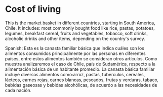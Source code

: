 # Cost of living

This is the market basket in different countries, starting in South America, Chile. It includes: most commonly bought food like rice, pastas, potatoes, legumes, breakfast cereal, fruits and vegetables, tobacco, soft drinks, alcoholic drinks and other items, depending on the country's survey. 


Spanish: 
Esta es la canasta familiar básica que indica cuáles son los alimentos consumidos principalmente por las personas en diferentes países, entre estos alimentos  también se consideran otros artículos. Como muestra analizaremos el caso de Chile, país de Sudamérica, respecto a la alimentación básica de un habitante promedio. La canasta básica familiar incluye diversos alimentos como:arroz, pastas, tuberculos, cereales, lácteos, carnes rojas, carnes blancas, pescados, frutas y verduras, tabaco, bebidas gaseosas y bebidas alcohólicas, de acuerdo a las necesidades de cada nación.
